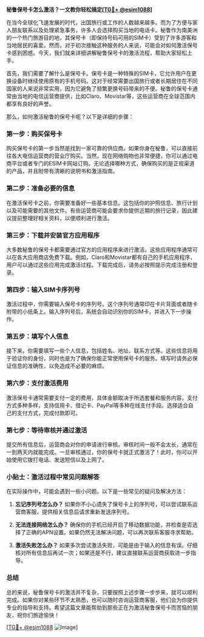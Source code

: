 **秘鲁保号卡怎么激活？一文教你轻松搞定[[TG💪+ @esim1088](https://t.me/s/esim1088)]**

在当今全球化飞速发展的时代，出国旅行或工作的人数越来越多。而为了方便与家人朋友联系以及处理紧急事务，许多人会选择购买当地的电话卡。秘鲁作为南美洲的一个热门旅游目的地，其保号卡（即保持号码可用的SIM卡）受到了许多游客和当地居民的喜爱。然而，对于初次接触这种服务的人来说，可能会对如何激活保号卡感到困惑。今天，我们就来详细讲解秘鲁保号卡的激活流程，帮助大家轻松上手。

首先，我们需要了解什么是保号卡。保号卡是一种特殊的SIM卡，它允许用户在更换设备时继续使用原有的手机号码。这对于经常需要出国旅行或者长期居住在不同国家的人来说非常实用，因为它避免了频繁更换号码带来的不便。秘鲁的保号卡通常由当地的电信运营商提供，比如Claro、Movistar等，这些运营商在全球范围内都享有良好的声誉。

那么，如何激活秘鲁的保号卡呢？以下是详细的步骤：

### 第一步：购买保号卡

购买保号卡的第一步当然是找到一家可靠的供应商。如果你身在秘鲁，可以直接前往各大电信运营商的营业厅购买。当然，现在网络购物也非常便捷，你可以通过电商平台或者专门的ESIM卡网站订购。无论选择哪种方式，确保购买的是正规渠道的产品，并且附带有清晰的说明书和激活指南。

### 第二步：准备必要的信息

在激活保号卡之前，你需要准备好一些基本信息。这包括你的护照信息、旅行计划以及可能需要的其他文件。有些运营商可能会要求你提供近期的旅行记录，因此建议提前整理好相关资料，以便顺利进行激活。

### 第三步：下载并安装官方应用程序

大多数秘鲁的保号卡都需要通过官方的应用程序来进行激活。这些应用程序通常可以在各大应用商店免费下载。例如，Claro和Movistar都有自己的手机应用程序，用户可以通过这些应用完成激活过程。下载完成后，请务必按照提示完成注册和登录。

### 第四步：输入SIM卡序列号

激活过程中，你需要输入保号卡的序列号。这个序列号通常印在卡片背面或者随卡附带的小纸条上。输入序列号后，系统会自动识别你的SIM卡，并进入下一步操作。

### 第五步：填写个人信息

接下来，你需要填写一些个人信息，包括姓名、地址、联系方式等。这些信息将用于验证你的身份，同时也是为了确保你能正常使用保号卡的服务。填写时请务必保证信息的准确性，以免造成不必要的麻烦。

### 第六步：支付激活费用

激活保号卡通常需要支付一定的费用，具体金额取决于所选套餐和服务内容。支付方式多种多样，支持信用卡、借记卡、PayPal等多种在线支付手段。选择适合自己的支付方式，完成付款即可。

### 第七步：等待审核并通过激活

提交所有信息后，运营商会对你的申请进行审核。审核时间一般不会太长，通常在一到两天内就能完成。一旦审核通过，你的保号卡就正式激活了！此时，你可以开始使用它拨打电话、发送短信以及上网了。

### 小贴士：激活过程中常见问题解答

在实际操作中，可能会遇到一些小问题。以下是一些常见的疑问及解决方法：

1. **忘记序列号怎么办？**
   如果你不小心遗失了保号卡上的序列号，可以尝试联系运营商客服，提供相关信息后请求重新发送序列号。

2. **无法连接网络怎么办？**
   确保你的手机已经开启了移动数据功能，并检查是否选择了正确的APN设置。如果仍然无法解决问题，可以再次联系客服寻求帮助。

3. **激活失败怎么办？**
   如果多次尝试激活失败，可能是由于输入的信息有误。仔细核对所有信息后再试一次；如果还是不行，建议直接联系运营商获取进一步指导。

### 总结

总的来说，秘鲁保号卡的激活并不复杂，只要按照上述步骤一步步来，就可以顺利完成。如果你对某些环节不太熟悉，也可以随时咨询运营商客服，他们会为你提供专业的指导和支持。希望这篇文章能帮助到那些正在为激活秘鲁保号卡而苦恼的朋友，祝你们旅途愉快！

[[TG💪+ @esim1088](https://t.me/s/esim1088) ![Image](https://i.postimg.cc/4NQfJmqS/Snipaste-2025-05-13-00-14-12.png)]